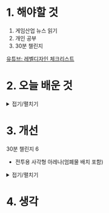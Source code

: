 
# 1. 해야할 것

1. 게임산업 뉴스 읽기 
2. 개인 공부
3. 30분 챌린지

[유튜브: 레벨디자인 체크리스트](https://youtu.be/wJEaWQz4180?feature=shared)

# 2. 오늘 배운 것

<details>
<summary>접기/펼치기</summary>

## 레벨디자인 체크리스트
### 1. 너무 넓은 공간
공간이 너무 크면 플레이어가 계속 이동해야하고, NPC와 다른 플레이어가 작게 보일 수 있다.\
또한, 플레이어의 주의를 집중시키기 어렵고 더 많은 작업량을 요구한다

### 2. 지나친 대칭
대칭 공간은 플레이어가 방향을 잃게 만들고, 흥미로운 선택지를 제공하기 힘들다.\
대칭적인 공간을 다룰 때는 비대칭적인 요소로 채워 경험에서 대칭을 깨는 것이 좋다

### 3. 평평한 구조
수직적인 요소를 놓치면 레벨의 다양성, 극적인 요소, 그리고 흥미로운 게임플레이 부족해집니다.

### 4. 지나친 개방 공간
환경 변화, 적 스폰 등 변화시킬 공간을 없애서 스크립팅이 어려워질 수 있고 탐험 동기를 떨어뜨린다.

### 5. 텅 빈 공간
플레이어는 흥미로운 요소가 부족한 레벨을 단순히 달리기만 하게 된다. 밀도 높게 만드는 것이 좋다.

### 6. 선형적인 디자인
모든 플레이어가 동일한 방식으로 플레이할 것이라고 가정하고 디자인하면 안된다.

### 7. 유사/반복 공간
벨의 각 부분이 시각적으로나 상호작용적으로 서로 구별되도록 만들어야 합니다.\
레벨이 시작, 중간, 끝을 가진 의미 있는 여정처럼 느껴지게 해야 합니다 

### 8. 일반적인 디자인



</details>




# 3. 개선

30분 챌린지 6
- 전투용 사각형 아레나(엄폐물 배치 포함)

<details>
<summary>접기/펼치기</summary>



# 🎮 Blocktober 30일 체크리스트

## 🔹 Week 1: 기본 공간 감각 익히기 (Flow & Scale)
- [ ] 1일차: 좁은 복도 (긴장감과 시야 제한)  
- [ ] 2일차: 넓은 광장 (개방감, 시야 확보)  
- [ ] 3일차: 계단 + 고저차 공간 (시야 변화를 체험)  
- [ ] 4일차: 교차로 / 분기점 (플레이어 선택 유도)  
- [ ] 5일차: 복도 → 큰 방 → 복도 (기본 레벨 루프)  
- [ ] 6일차: 전투용 사각형 아레나 (엄폐물 배치 포함)  
- [ ] 7일차: 복습 – 지금까지 만든 블록아웃 연결하기  

---

## 🔹 Week 2: 플레이어 유도 & 탐험 (Landmark & Guidance)
- [ ] 8일차: 랜드마크가 보이는 시작 지점 (멀리 보이는 목표물)  
- [ ] 9일차: 빛으로 유도되는 좁은 복도  
- [ ] 10일차: 수직 이동 공간 (엘리베이터/사다리/낭떠러지)  
- [ ] 11일차: “한눈에 보이는 길 vs 숨겨진 길” 구조  
- [ ] 12일차: 루프 구조 (시작과 끝이 연결되는 맵)  
- [ ] 13일차: 시야 차단 → 돌면 놀라움이 있는 공간  
- [ ] 14일차: 복습 – 자연스럽게 목표 지점에 도달하는 블록아웃 제작  

---

## 🔹 Week 3: 전투 & 퍼즐 구조 (Challenge & Encounter)
- [ ] 15일차: 엄폐물 + 고저차 있는 전투 공간  
- [ ] 16일차: 좁은 다리 위 전투 (위험 + 긴장감)  
- [ ] 17일차: 플레이어를 분리시키는 구조 (협동 게임 상상)  
- [ ] 18일차: 잠긴 문 + 스위치 퍼즐 (간단한 조건 달기)  
- [ ] 19일차: 위험 구역(낭떠러지, 함정) + 안전 구역 대비  
- [ ] 20일차: 연속 전투 구간 (휴식 없이 몰아치는 구조)  
- [ ] 21일차: 복습 – 퍼즐 + 전투 혼합된 블록아웃  

---

## 🔹 Week 4: 내러티브 & 몰입 (Story & Atmosphere)
- [ ] 22일차: 시작 지점 = 안전한 허브 공간  
- [ ] 23일차: 폐허 도시 / 무너진 건물 느낌 블록아웃  
- [ ] 24일차: 긴장감 있는 복도 → 갑자기 확 트이는 공간 (심리 대비)  
- [ ] 25일차: 환경 스토리텔링 (구조물 배치로 상황 전달)  
- [ ] 26일차: 보스 전용 아레나 (입장 → 클라이맥스 → 탈출 루트)  
- [ ] 27일차: 탐험형 오픈존 (중앙에 랜드마크, 주변에 작은 이벤트 구역)  
- [ ] 28일차: 플레이어 귀환 루트 (시작 지점으로 돌아오게 설계)  
- [ ] 29일차: 최종 레벨 – 지금까지 배운 것 종합 블록아웃  
- [ ] 30일차: 회고 – 한 달 작업 정리, 노트/노션 기록  

---

## ✅ 팁

* 하루에 **완성도 100%** 필요 없음 → “아이디어 스케치” 수준 OK
* 제작 툴: Unreal Engine (Geometry Editing / BSP), Unity (ProBuilder) 추천
* 공유: 트위터(X), ArtStation, 노션 → #Blocktober 태그 붙이면 피드백 받을 확률 높음
* 가장 중요한 건 **반복** + **기록**입니다.


</details>



# 4. 생각
